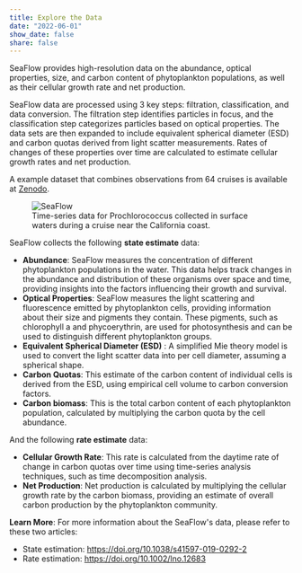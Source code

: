 ```yaml
---
title: Explore the Data
date: "2022-06-01"
show_date: false
share: false
---
```


SeaFlow provides high-resolution data on the abundance, optical properties, size, and carbon content of phytoplankton populations, as well as their cellular growth rate and net production.

<!--more-->
SeaFlow data are processed using 3 key steps: filtration, classification, and data conversion.  The filtration step identifies particles in focus, and the classification step categorizes particles based on optical properties.  The data sets are then expanded to include equivalent spherical diameter (ESD) and carbon quotas derived from light scatter measurements. Rates of changes of these properties over time are calculated to estimate cellular growth rates and net production.

A example dataset that combines observations from 64 cruises is available at [Zenodo](https://doi.org/10.5281/zenodo.2678021).

<figure>
  <img src="data.png" alt="SeaFlow">
  <figcaption> Time-series data for Prochlorococcus collected in surface waters during a cruise near the California coast. </figcaption>
</figure>

SeaFlow collects the following **state estimate** data:

  * **Abundance**: SeaFlow measures the concentration of different phytoplankton populations in the water. This data helps track changes in the abundance and distribution of these organisms over space and time, providing insights into the factors influencing their growth and survival.   
  * **Optical Properties**: SeaFlow measures the light scattering and fluorescence emitted by phytoplankton cells, providing information about their size and pigments they contain.  These pigments, such as chlorophyll a and phycoerythrin, are used for photosynthesis and can be used to distinguish different phytoplankton groups.    
  * **Equivalent Spherical Diameter (ESD)** : A simplified Mie theory model is used to convert the light scatter data into per cell diameter, assuming a spherical shape.  
  * **Carbon Quotas**: This estimate of the carbon content of individual cells is derived from the ESD, using empirical cell volume to carbon conversion factors.
  * **Carbon biomass**: This is the total carbon content of each phytoplankton population, calculated by multiplying the carbon quota by the cell abundance.

And the following **rate estimate** data:

  * **Cellular Growth Rate**: This rate is calculated from the daytime rate of change in carbon quotas over time using time-series analysis techniques, such as time decomposition analysis.
  * **Net Production**: Net production is calculated by multiplying the cellular growth rate by the carbon biomass, providing an estimate of overall carbon production by the phytoplankton community.

**Learn More**:
For more information about the SeaFlow's data, please refer to these two articles: 
* State estimation: https://doi.org/10.1038/s41597-019-0292-2
* Rate estimation: https://doi.org/10.1002/lno.12683
